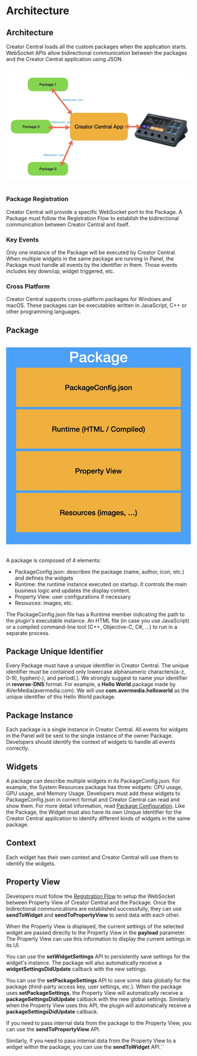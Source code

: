 Architecture
===

## Architecture

Creator Central loads all the custom packages when the application starts. WebSocket APIs allow bidirectional communication between the packages and the Creator Central application using JSON.

<br/>
<div align="center">
	<img src="images/01_architecture.jpg" style="zoom:80%"/>
</div>
<br/>

### Package Registration
Creator Central will provide a specific WebSocket port to the Package. A Package must follow the Registration Flow to establish the bidirectional communication between Creator Central and itself.

### Key Events
Only one instance of the Package will be executed by Creator Central. When multiple widgets in the same package are running in Panel, the Package must handle all events by the identifier in them. Those events includes key down/up, widget triggered, etc.

### Cross Platform
Creator Central supports cross-platform packages for Windows and macOS. These packages can be executables written in JavaScript, C++ or other programming languages.

## Package

<br/>
<div align="center">
	<img src="images/02_package_components.jpg" style="zoom:80%"/>
</div>
<br/>

A package is composed of 4 elements:

- PackageConfig.json: describes the package (name, author, icon, etc.) and defines the widgets
- Runtime: the runtime instance executed on startup. It controls the main business logic and updates the display content.
- Property View: user configurations if necessary
- Resources: images, etc.

The PackageConfig.json file has a Runtime member indicating the path to the plugin's executable instance. An HTML file (in case you use JavaScript) or a compiled command-line tool (C++, Objective-C, C#, ...) to run in a separate process.

## Package Unique Identifier
Every Package must have a unique identifier in Creator Central. The unique identifier must be contained only lowercase alphanumeric characters(a-z, 0-9), hyphen(-), and period(.). We strongly suggest to name your identifier in **reverse-DNS** format. For example, a **Hello World** package made by AVerMedia(avermedia.com). We will use **com.avermedia.helloworld** as the unique identifier of this Hello World package.

## Package Instance
Each package is a single instance in Creator Central. All events for widgets in the Panel will be sent to the single instance of the owner Package. Developers should identify the context of widgets to handle all events correctly.

## Widgets

A package can describe multiple widgets in its PackageConfig.json. For example, the System Resources package has three widgets: CPU usage, GPU usage, and Memory Usage. Developers must add these widgets to PackageConfig.json in correct format and Creator Central can read and show them. For more detail information, read [Package Configuration](PackageConfiguration.md). Like the Package, the Widget must also have its own Unique Identifier for the Creator Central application to identify different kinds of widgets in the same package.


## Context
Each widget has their own context and Creator Central will use them to identify the widgets.


## Property View
Developers must follow the [Registration Flow](RegistrationFlow.md) to setup the WebSocket between Property View of Creator Central and the Package. Once the bidirectional communications are established successfully, they can use **sendToWidget** and **sendToPropertyView** to send data with each other.

When the Property View is displayed, the current settings of the selected widget are passed directly to the Property View in the **payload** parameter. The Property View can use this information to display the current settings in its UI.

You can use the **setWidgetSettings** API to persistently save settings for the widget's instance. The package will also automatically receive a **widgetSettingsDidUpdate** callback with the new settings.

You can use the **setPackageSettings** API to save some data globally for the package (third-party access key, user settings, etc.). When the package uses **setPackageSettings**, the Property View will automatically receive a **packageSettingsDidUpdate** callback with the new global settings. Similarly when the Property View uses this API, the plugin will automatically receive a **packageSettingsDidUpdate** callback.

If you need to pass internal data from the package to the Property View, you can use the **sendToPropertyView** API.

Similarly, if you need to pass internal data from the Property View to a widget within the package, you can use the **sendToWidget** API.``